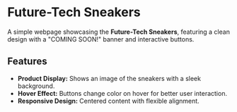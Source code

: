 # Future-Tech Sneakers

A simple webpage showcasing the **Future-Tech Sneakers**, featuring a clean design with a "COMING SOON!" banner and interactive buttons.

## Features

- **Product Display:** Shows an image of the sneakers with a sleek background.
- **Hover Effect:** Buttons change color on hover for better user interaction.
- **Responsive Design:** Centered content with flexible alignment.
